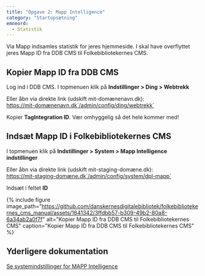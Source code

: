 ```yaml
---
title: "Opgave 2: Mapp Intelligence"
category: "Startopsætning"
emneord:
  - Statistik
---
```


Via Mapp indsamles statistik for jeres hjemmeside. I skal have overflyttet jeres Mapp ID fra DDB CMS til Folkebibliotekernes CMS.



## Kopier Mapp ID fra DDB CMS

Log ind i DDB CMS. I topmenuen klik på **Indstillinger > Ding > Webtrekk**

Eller åbn via direkte link (udskift mit-domænenavn.dk):\
https://mit-domænenavn.dk`/admin/config/ding/webtrekk`


Kopier **TagIntegration ID**. Vær omhyggelig så det hele kommer med!

## Indsæt Mapp ID i Folkebibliotekernes CMS
I topmenuen klik på **Indstillinger > System > Mapp Intelligence indstillinger**

Eller åbn via direkte link (udskift mit-staging-domæne.dk):\
https://mit-staging-domæne.dk`/admin/config/system/dpl-mapp`

Indsæt i feltet **ID**

{% include figure image_path="https://github.com/danskernesdigitalebibliotek/folkebibliotekernes_cms_manual/assets/1641342/3ffdbb57-b309-49b2-80a8-6a34ab2a0f7f" alt="Kopier Mapp ID fra DDB CMS til Folkebibliotekernes CMS" caption="Kopier Mapp ID fra DDB CMS til Folkebibliotekernes CMS" %} 


## Yderligere dokumentation 
[Se systemindstillinger for MAPP Intelligence](/systemindstillinger/mapp-intelligence/)

